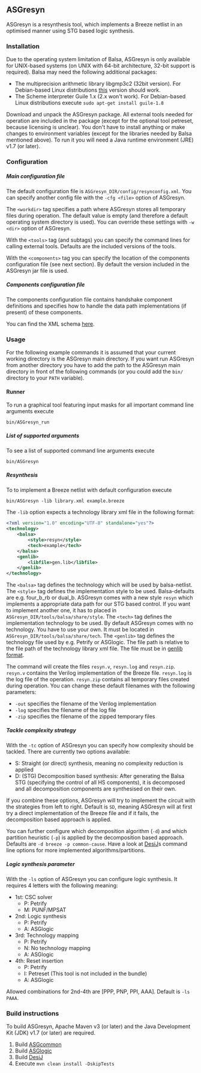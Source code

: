 ASGresyn
--------

ASGresyn is a resynthesis tool, which implements a Breeze netlist in an optimised manner using STG based logic synthesis.

### Installation ###

Due to the operating system limitation of Balsa, ASGresyn is only available for UNIX-based systems (on UNIX with 64-bit architecture, 32-bit support is required). Balsa may need the following additional packages:  

* The multiprecision arithmetic library libgmp3c2 (32bit version). For Debian-based Linux distributions [this](http://www.ubuntuupdates.org/package/core/precise/universe/base/libgmp3c2) version should work.
* The Scheme interpreter Guile 1.x (2.x won't work). For Debian-based Linux distributions execute `sudo apt-get install guile-1.8`

Download and unpack the ASGresyn package. All external tools needed for operation are included in the package (except for the optional tool petreset, because licensing is unclear). You don't have to install anything or make changes to environment variables (except for the libraries needed by Balsa mentioned above). To run it you will need a Java runtime environment (JRE) v1.7 (or later).

### Configuration ###

##### Main configuration file #####

The default configuration file is `ASGresyn_DIR/config/resynconfig.xml`. You can specify another config file with the `-cfg <file>` option of ASGresyn.

The `<workdir>` tag specifies a path where ASGresyn stores all temporary files during operation. The default value is empty (and therefore a default operating system directory is used). You can override these settings with `-w <dir>` option of ASGresyn.

With the `<tools>` tag (and subtags) you can specify the command lines for calling external tools. Defaults are the included versions of the tools.  

With the `<components>` tag you can specify the location of the components configuration file (see next section). By default the version included in the ASGresyn jar file is used.

##### Components configuration file #####

The components configuration file contains handshake component definitions and specifies how to handle the data path implementations (if present) of these components.

You can find the XML schema [here](src/main/resources/schema/components_config.xsd).

### Usage ###

For the following example commands it is assumed that your current working directory is the ASGresyn main directory. If you want run ASGresyn from another directory you have to add the path to the ASGresyn main directory in front of the following commands (or you could add the `bin/` directory to your `PATH` variable).

#### Runner ####

To run a graphical tool featuring input masks for all important command line arguments execute

    bin/ASGresyn_run

##### List of supported arguments #####

To see a list of supported command line arguments execute

    bin/ASGresyn

##### Resynthesis #####

To to implement a Breeze netlist with default configuration execute

    bin/ASGresyn -lib library.xml example.breeze

The `-lib` option expects a technology library xml file in the following format:

```xml
<?xml version="1.0" encoding="UTF-8" standalone="yes"?>
<technology>
	<balsa>
		<style>resyn</style>
		<tech>example</tech>
	</balsa>
	<genlib>
		<libfile>gen.lib</libfile>
	</genlib>
</technology>
```

The `<balsa>` tag defines the technology which will be used by balsa-netlist. The `<style>` tag defines the implementation style to be used. Balsa-defaults are e.g. four_b_rb or dual_b. ASGresyn comes with a new style `resyn` which implements a appropriate data path for our STG based control. If you want to implement another one, it has to placed in `ASGresyn_DIR/tools/balsa/share/style`. The `<tech>` tag defines the implementation technology to be used. By default ASGresyn comes with no technology. You have to use your own. It must be located in `ASGresyn_DIR/tools/balsa/share/tech`. The `<genlib>` tag defines the technology file used by e.g. Petrify or ASGlogic. The file path is relative to the file path of the technology library xml file. The file must be in [genlib format](https://www.ece.cmu.edu/~ee760/760docs/genlib.pdf).

The command will create the files `resyn.v`, `resyn.log` and `resyn.zip`. `resyn.v` contains the Verilog implementation of the Breeze file. `resyn.log` is the log file of the operation. `resyn.zip` contains all temporary files created during operation. You can change these default filenames with the following parameters:

* `-out` specifies the filename of the Verilog implementation
* `-log` specifies the filename of the log file
* `-zip` specifies the filename of the zipped temporary files

##### Tackle complexity strategy #####

With the `-tc` option of ASGresyn you can specify how complexity should be tackled. There are currently two options available:

* S: Straight (or direct) synthesis, meaning no complexity reduction is applied
* D: (STG) Decomposition based synthesis: After generating the Balsa STG (specifying the control of all HS components), it is decomposed and all decomposition components are synthesised on their own.

If you combine these options, ASGresyn will try to implement the circuit with the strategies from left to right. Default is `SD`, meaning ASGresyn will at first try a direct implementation of the Breeze file and if it fails, the decomposition based approach is applied. 

You can further configure which decomposition algorithm (`-d`) and which partition heuristic (`-p`) is applied by the decomposition based approach. Defaults are `-d breeze -p common-cause`. Have a look at [DesiJ](https://github.com/hpiasg/desij)s command line options for more implemented algorithms/partitions.

##### Logic synthesis parameter #####

With the `-ls` option of ASGresyn you can configure logic synthesis. It requires 4 letters with the following meaning:

* 1st: CSC solver
  * P: Petrify
  * M: PUNF/MPSAT
* 2nd: Logic synthesis
  * P: Petrify
  * A: ASGlogic
* 3rd: Technology mapping
  * P: Petrify
  * N: No technology mapping
  * A: ASGlogic
* 4th: Reset insertion
  * P: Petrify
  * I: Petreset (This tool is not included in the bundle)
  * A: ASGlogic

Allowed combinations for 2nd-4th are [PPP, PNP, PPI, AAA]. Default is `-ls PAAA`.

### Build instructions ###

To build ASGresyn, Apache Maven v3 (or later) and the Java Development Kit (JDK) v1.7 (or later) are required.

1. Build [ASGcommon](https://github.com/hpiasg/asgcommon)
2. Build [ASGlogic](https://github.com/hpiasg/asglogic)
3. Build [DesiJ](https://github.com/hpiasg/desij)
4. Execute `mvn clean install -DskipTests`